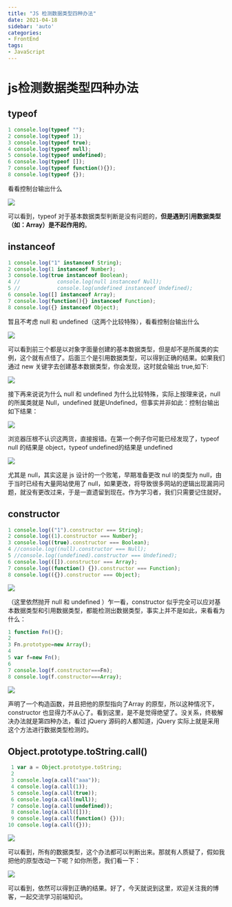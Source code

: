 ```yaml
---
title: "JS 检测数据类型四种办法"
date: 2021-04-18
sidebar: 'auto'
categories:
- FrontEnd
tags:
- JavaScript
---
```





# js检测数据类型四种办法

## typeof



```js
1 console.log(typeof "");
2 console.log(typeof 1);
3 console.log(typeof true);
4 console.log(typeof null);
5 console.log(typeof undefined);
6 console.log(typeof []);
7 console.log(typeof function(){});
8 console.log(typeof {});
```

看看控制台输出什么

![](https://my-blog-leo.oss-cn-chengdu.aliyuncs.com/1248022-20171003140910630-149117849.png)

可以看到，typeof 对于基本数据类型判断是没有问题的，**但是遇到引用数据类型（如：Array）是不起作用的**。

<!-- more -->

## instanceof

```js
1 console.log("1" instanceof String);
2 console.log(1 instanceof Number);
3 console.log(true instanceof Boolean);
4 //            console.log(null instanceof Null);
5 //            console.log(undefined instanceof Undefined);
6 console.log([] instanceof Array);
7 console.log(function(){} instanceof Function);
8 console.log({} instanceof Object);
```

暂且不考虑 null 和 undefined（这两个比较特殊），看看控制台输出什么

![](https://my-blog-leo.oss-cn-chengdu.aliyuncs.com/1248022-20171003141627521-927563737.png)

可以看到前三个都是以对象字面量创建的基本数据类型，但是却不是所属类的实例，这个就有点怪了。后面三个是引用数据类型，可以得到正确的结果。如果我们通过 new 关键字去创建基本数据类型，你会发现，这时就会输出 true,如下:

![](https://my-blog-leo.oss-cn-chengdu.aliyuncs.com/1248022-20171003142217802-1412540288.png)

接下再来说说为什么 null 和 undefined 为什么比较特殊，实际上按理来说，null 的所属类就是 Null，undefined 就是Undefined，但事实并非如此：控制台输出如下结果：

![](https://my-blog-leo.oss-cn-chengdu.aliyuncs.com/1248022-20171003142534599-1150711103.png)

浏览器压根不认识这两货，直接报错。在第一个例子你可能已经发现了，typeof null 的结果是 object，typeof undefined的结果是 undefined

![](https://my-blog-leo.oss-cn-chengdu.aliyuncs.com/1248022-20171003142840724-2044428988.png)

尤其是 null，其实这是 js 设计的一个败笔，早期准备更改 nul l的类型为 null，由于当时已经有大量网站使用了 null，如果更改，将导致很多网站的逻辑出现漏洞问题，就没有更改过来，于是一直遗留到现在。作为学习者，我们只需要记住就好。

## constructor

```js
1 console.log(("1").constructor === String);
2 console.log((1).constructor === Number);
3 console.log((true).constructor === Boolean);
4 //console.log((null).constructor === Null);
5 //console.log((undefined).constructor === Undefined);
6 console.log(([]).constructor === Array);
7 console.log((function() {}).constructor === Function);
8 console.log(({}).constructor === Object);
```

![](https://my-blog-leo.oss-cn-chengdu.aliyuncs.com/1248022-20171003143707771-1810672206.png)

（这里依然抛开 null 和 undefined ）乍一看，constructor 似乎完全可以应对基本数据类型和引用数据类型，都能检测出数据类型，事实上并不是如此，来看看为什么：

```js
1 function Fn(){};
2 
3 Fn.prototype=new Array();
4 
5 var f=new Fn();
6 
7 console.log(f.constructor===Fn);
8 console.log(f.constructor===Array);
```

![](https://my-blog-leo.oss-cn-chengdu.aliyuncs.com/1248022-20171003144258646-2100132702.png)

声明了一个构造函数，并且把他的原型指向了Array 的原型，所以这种情况下，constructor 也显得力不从心了。看到这里，是不是觉得绝望了。没关系，终极解决办法就是第四种办法，看过 jQuery 源码的人都知道，jQuery 实际上就是采用这个方法进行数据类型检测的。

## Object.prototype.toString.call()

```js
 1 var a = Object.prototype.toString;
 2 
 3 console.log(a.call("aaa"));
 4 console.log(a.call(1));
 5 console.log(a.call(true));
 6 console.log(a.call(null));
 7 console.log(a.call(undefined));
 8 console.log(a.call([]));
 9 console.log(a.call(function() {}));
10 console.log(a.call({}));
```

![](https://my-blog-leo.oss-cn-chengdu.aliyuncs.com/1248022-20171003145117021-1708327412.png)

可以看到，所有的数据类型，这个办法都可以判断出来。那就有人质疑了，假如我把他的原型改动一下呢？如你所愿，我们看一下：

![](https://my-blog-leo.oss-cn-chengdu.aliyuncs.com/1248022-20171003145523786-1597998789.png)

可以看到，依然可以得到正确的结果。好了，今天就说到这里，欢迎关注我的博客，一起交流学习前端知识。

